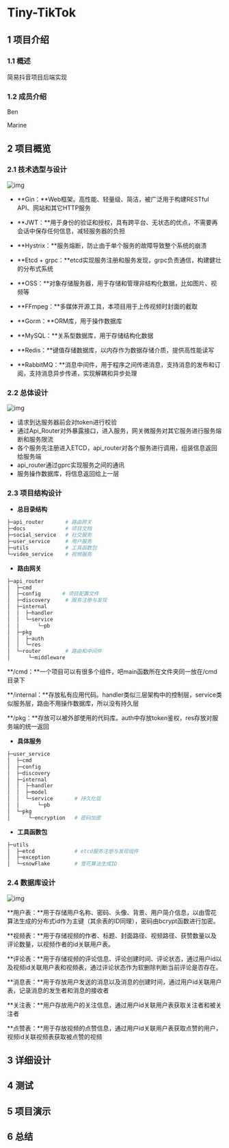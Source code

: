 # Tiny-TikTok
## 1 项目介绍

### 1.1 概述

简易抖音项目后端实现

### 1.2 成员介绍

Ben

Marine

## 2 项目概览

### 2.1 技术选型与设计

![img](https://v1rwxew1bdp.feishu.cn/space/api/box/stream/download/asynccode/?code=MmJlMjRhMzJjZDc0OGNjYTIyY2JhOGQzMGQ2YmM1OGRfT2NKdmZWYkVnalpxbHBmeUtCTE1HUnB3djY2SEtUYW5fVG9rZW46U2kxbGJQOVE3b0hOWnB4M1p4bWNJZ2pKbjliXzE2OTE3NTA4MTg6MTY5MTc1NDQxOF9WNA)

* **Gin：**Web框架。高性能、轻量级、简洁，被广泛用于构建RESTful API、网站和其它HTTP服务

* **JWT：**用于身份的验证和授权，具有跨平台、无状态的优点，不需要再会话中保存任何信息，减轻服务器的负担

* **Hystrix：**服务熔断，防止由于单个服务的故障导致整个系统的崩溃

* **Etcd + grpc：**etcd实现服务注册和服务发现，grpc负责通信，构建健壮的分布式系统

* **OSS：**对象存储服务器，用于存储和管理非结构化数据，比如图片、视频等

* **FFmpeg：**多媒体开源工具，本项目用于上传视频时封面的截取

* **Gorm：**ORM库，用于操作数据库

* **MySQL：**关系型数据库，用于存储结构化数据

* **Redis：**键值存储数据库，以内存作为数据存储介质，提供高性能读写

* **RabbitMQ：**消息中间件，用于程序之间传递消息，支持消息的发布和订阅，支持消息异步传递，实现解耦和异步处理

  

### 2.2 总体设计

![img](https://v1rwxew1bdp.feishu.cn/space/api/box/stream/download/asynccode/?code=ZGE3ODFmZDU2YmNiM2VhMTdjZmQ1NWUxNDY1MzlkYWFfOFVQajI1WWJSeG4yalJ6UG1aSkpQYnhGVUdvVVk0TVdfVG9rZW46T1M0RmJFVFpob0lqUjR4cndvWmNKZTRPbjdiXzE2OTE3NTA4MzY6MTY5MTc1NDQzNl9WNA)

* 请求到达服务器前会对token进行校验
* 通过Api_Router对外暴露接口，进入服务，网关微服务对其它服务进行服务熔断和服务限流
* 各个服务先注册进入ETCD，api_router对各个服务进行调用，组装信息返回给服务端
* api_router通过gprc实现服务之间的通讯
* 服务操作数据库，将信息返回给上一层



### 2.3 项目结构设计

* **总目录结构**

```bash
├─api_router       # 路由网关
├─docs             # 项目文档
├─social_service   # 社交服务
├─user_service     # 用户服务
├─utils            # 工具函数包
└─video_service    # 视频服务
```



* **路由网关**

```bash
├─api_router   
│  ├─cmd  
│  ├─config       # 项目配置文件
│  ├─discovery     # 服务注册与发现
│  ├─internal
│  │  ├─handler
│  │  └─service
│  │      └─pb   
│  ├─pkg  
│  │  ├─auth
│  │  └─res
│  └─router        # 路由和中间件  
│      └─middleware
```

​		**/cmd：**一个项目可以有很多个组件，吧main函数所在文件夹同一放在/cmd目录下

​		**/internal：**存放私有应用代码。handler类似三层架构中的控制层，service类似服务层，路由不用操作数据库，所以没有持久层

​		**/pkg：**存放可以被外部使用的代码库。auth中存放token鉴权，res存放对服务端的统一返回



* **具体服务**

```bash
├─user_service
│  ├─cmd
│  ├─config
│  ├─discovery
│  ├─internal
│  │  ├─handler
│  │  ├─model
│  │  └─service       # 持久化层  
│  │      └─pb
│  └─pkg
│      └─encryption   # 密码加密
```



* **工具函数包**

```bash
├─utils  
│  ├─etcd             # etcd服务注册与发现组件
│  ├─exception		 
│  └─snowFlake        # 雪花算法生成ID
```



### 2.4 数据库设计

![img](https://v1rwxew1bdp.feishu.cn/space/api/box/stream/download/asynccode/?code=NjQ1NDIzMDQ3YTUwY2U0ZDllNzA5ODc5YjEyMTIyZDNfa0NKQlVCMEZkaWpNMWRJYVdsWEFONlVJb0JaeExLdTFfVG9rZW46VXRMVGI3Qjg1b1VKUjN4T3JNRWN3bkxIbjNrXzE2OTE3NTA4NDY6MTY5MTc1NDQ0Nl9WNA)

**用户表：**用于存储用户名称、密码、头像、背景、用户简介信息，以由雪花算法生成的分布式id作为主键（其余表的ID同理），密码由bcrypt函数进行加密。

**视频表：**用于存储视频的作者、标题、封面路径、视频路径、获赞数量以及评论数量，以视频作者的id关联用户表。

**评论表：**用于存储视频的评论信息、评论创建时间、评论状态，通过用户id以及视频id关联用户表和视频表，通过评论状态作为软删除判断当前评论是否存在。

**消息表：**用于存放用户发送的消息以及消息的创建时间，通过用户id关联用户表，记录消息的发生者和消息的接收者

**关注表：**用户存放用户的关注信息，通过用户id关联用户表获取关注者和被关注者

**点赞表：**用于存放视频的点赞信息，通过用户id关联用户表获取点赞的用户，视频id关联视频表获取被点赞的视频



## 3 详细设计

## 4 测试

## 5 项目演示

## 6 总结





